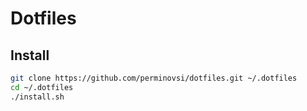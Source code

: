 # Dotfiles

## Install
```bash
git clone https://github.com/perminovsi/dotfiles.git ~/.dotfiles
cd ~/.dotfiles
./install.sh
```
